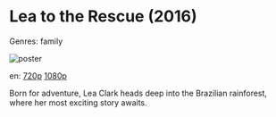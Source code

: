 # Lea to the Rescue (2016)

Genres: family

![poster](http://image.tmdb.org/t/p/w500/mEALpnEfwl7Hj7Vqx9VDchpAzCA.jpg)

en:
  [720p](magnet:?xt=urn:btih:AE3262ED46F0225109B032B84090C2DD9FFBAB4A&tr=udp://glotorrents.pw:6969/announce&tr=udp://tracker.opentrackr.org:1337/announce&tr=udp://torrent.gresille.org:80/announce&tr=udp://tracker.openbittorrent.com:80&tr=udp://tracker.coppersurfer.tk:6969&tr=udp://tracker.leechers-paradise.org:6969&tr=udp://p4p.arenabg.ch:1337&tr=udp://tracker.internetwarriors.net:1337)
  [1080p](magnet:?xt=urn:btih:1E0652DF2DCF69A560ED46C793D0D8FB122F0134&tr=udp://glotorrents.pw:6969/announce&tr=udp://tracker.opentrackr.org:1337/announce&tr=udp://torrent.gresille.org:80/announce&tr=udp://tracker.openbittorrent.com:80&tr=udp://tracker.coppersurfer.tk:6969&tr=udp://tracker.leechers-paradise.org:6969&tr=udp://p4p.arenabg.ch:1337&tr=udp://tracker.internetwarriors.net:1337)
  


Born for adventure, Lea Clark heads deep into the Brazilian rainforest, where her most exciting story awaits.